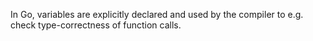 In Go, variables are explicitly declared and used by the compiler to e.g. check type-correctness of function calls.